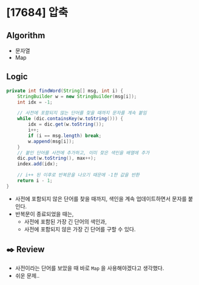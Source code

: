 # [17684] 압축

## Algorithm
- 문자열
- Map

## Logic

```java
private int findWord(String[] msg, int i) {
    StringBuilder w = new StringBuilder(msg[i]);
    int idx = -1;

    // 사전에 포함되지 않는 단어를 찾을 때까지 문자를 계속 붙임
    while (dic.containsKey(w.toString())) {
        idx = dic.get(w.toString());
        i++;
        if (i == msg.length) break;
        w.append(msg[i]);
    }
    // 붙인 단어를 사전에 추가하고, 이미 찾은 색인을 배열에 추가
    dic.put(w.toString(), max++);
    index.add(idx);

    // i++ 된 이후로 반복문을 나오기 때문에 -1한 값을 반환
    return i - 1;
}
```
- 사전에 포함되지 않은 단어를 찾을 때까지, 색인을 계속 업데이트하면서 문자를 붙인다.
- 반복문이 종료되었을 때는,
  - 사전에 포함된 가장 긴 단어의 색인과,
  - 사전에 포함되지 않은 가장 긴 단어를 구할 수 있다.

## :black_nib: **Review**

- 사전이라는 단어를 보았을 때 바로 `Map` 을 사용해야겠다고 생각했다.
- 쉬운 문제..